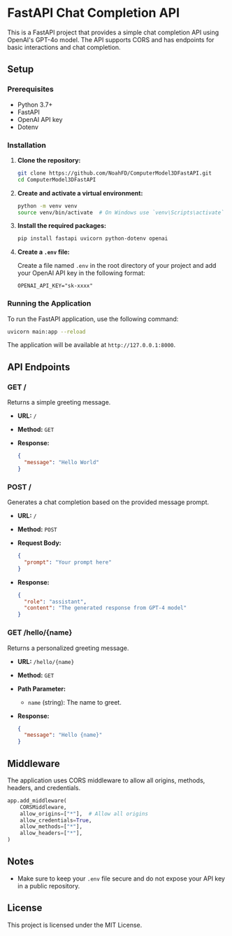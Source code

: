 
# FastAPI Chat Completion API

This is a FastAPI project that provides a simple chat completion API using OpenAI's GPT-4o model. The API supports CORS and has endpoints for basic interactions and chat completion.

## Setup

### Prerequisites

- Python 3.7+
- FastAPI
- OpenAI API key
- Dotenv

### Installation

1. **Clone the repository:**

   ```bash
   git clone https://github.com/NoahFD/ComputerModel3DFastAPI.git
   cd ComputerModel3DFastAPI
   ```

2. **Create and activate a virtual environment:**

   ```bash
   python -m venv venv
   source venv/bin/activate  # On Windows use `venv\Scripts\activate`
   ```

3. **Install the required packages:**

   ```bash
   pip install fastapi uvicorn python-dotenv openai
   ```

4. **Create a `.env` file:**

   Create a file named `.env` in the root directory of your project and add your OpenAI API key in the following format:

   ```env
   OPENAI_API_KEY="sk-xxxx"
   ```

### Running the Application

To run the FastAPI application, use the following command:

```bash
uvicorn main:app --reload
```

The application will be available at `http://127.0.0.1:8000`.

## API Endpoints

### GET /

Returns a simple greeting message.

- **URL:** `/`
- **Method:** `GET`
- **Response:**

  ```json
  {
    "message": "Hello World"
  }
  ```

### POST /

Generates a chat completion based on the provided message prompt.

- **URL:** `/`
- **Method:** `POST`
- **Request Body:**

  ```json
  {
    "prompt": "Your prompt here"
  }
  ```

- **Response:**

  ```json
  {
    "role": "assistant",
    "content": "The generated response from GPT-4 model"
  }
  ```

### GET /hello/{name}

Returns a personalized greeting message.

- **URL:** `/hello/{name}`
- **Method:** `GET`
- **Path Parameter:**
  - `name` (string): The name to greet.

- **Response:**

  ```json
  {
    "message": "Hello {name}"
  }
  ```

## Middleware

The application uses CORS middleware to allow all origins, methods, headers, and credentials.

```python
app.add_middleware(
    CORSMiddleware,
    allow_origins=["*"],  # Allow all origins
    allow_credentials=True,
    allow_methods=["*"],
    allow_headers=["*"],
)
```

## Notes

- Make sure to keep your `.env` file secure and do not expose your API key in a public repository.

## License

This project is licensed under the MIT License.
